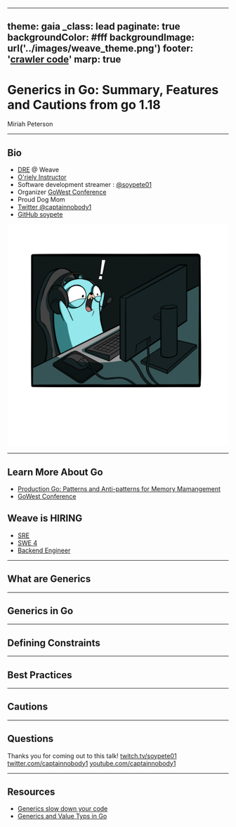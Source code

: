 
---
theme: gaia
_class: lead
paginate: true
backgroundColor: #fff
backgroundImage: url('../images/weave_theme.png')
footer: '[crawler code](https://github.com/soypete/event-web-crawler)'
marp: true
---

# Generics in Go: Summary, Features and Cautions from go 1.18
Miriah Peterson

___

## Bio
- [DRE](https://medium.com/weave-lab/introduction-to-data-reliability-engineering-2ddacf7122b7) @ Weave
- [O'riely Instructor](https://www.oreilly.com/live-events/production-go-patterns-and-anti-patterns/0636920072265/0636920072264/)
- Software development streamer : [@soypete01](https://www.twitch.tv/soypete01)
- Organizer [GoWest Conference](https://gowestconf.com) 
- Proud Dog Mom
- [Twitter @captainnobody1](https://www.twitter.com/captainnobody1)
- [GitHub soypete](https://www.github.com/soypete)

![bg right](../images/Gamer_2.png)

---

## Learn More About Go

- [Production Go: Patterns and Anti-patterns for Memory Mamangement]()
- [GoWest Conference]()

## Weave is HIRING

- [SRE](https://grnh.se/87a333853us)
- [SWE 4](https://grnh.se/90fb5fb03us)
- [Backend Engineer](https://grnh.se/249a85c43us)

---

## What are Generics
<!--- 
parametric programming
--->

---

## Generics in Go

---

## Defining Constraints

---

## Best Practices
<!---
add the realease note here
from the vitess article
--->
---

## Cautions
<!---
add the realease note here
from vitess articles
--->
---
## Questions
Thanks you for coming out to this talk!
[twitch.tv/soypete01](https://twitch.tv/soypete01)
[twitter.com/captainnobody1](https://twitter.com/captainnobody1)
[youtube.com/captainnobody1](https://www.youtube.com/channel/UCeXy81WS-kX9JBc2kNzrV3A)

---
## Resources
- [Generics slow down your code](https://planetscale.com/blog/generics-can-make-your-go-code-slower)
- [Generics and Value Typs in Go](https://www.dolthub.com/blog/2022-04-01-fast-generics/)
